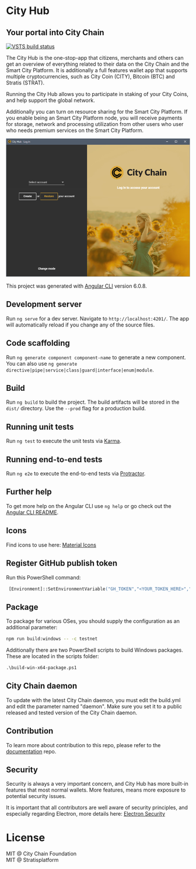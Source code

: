 City Hub
===============

Your portal into City Chain
----------------------------

[![VSTS build status][1]][2]

[1]: https://citychain.visualstudio.com/city-chain/_apis/build/status/2?branch=master
[2]: https://citychain.visualstudio.com/city-chain/_build/latest?definitionId=2&branch=master

The City Hub is the one-stop-app that citizens, merchants and others can get an overview of 
everything related to their data on the City Chain and the Smart City Platform.
It is additionally a full features wallet app that supports multiple cryptocurrencies, 
such as City Coin (CITY), Bitcoin (BTC) and Stratis (STRAT).

Running the City Hub allows you to participate in staking of your City Coins, and help 
support the global network. 

Additionally you can turn on resource sharing for the Smart City Platform. If you enable 
being an Smart City Platform node, you will receive payments for storage, network and 
processing utilization from other users who user who needs premium services on the 
Smart City Platform.

![City Hub screenshot (2018-07-18)](doc/images/2018-08-11.png "City Hub (2018-08-11)")

This project was generated with [Angular CLI](https://github.com/angular/angular-cli) version 6.0.8.

## Development server

Run `ng serve` for a dev server. Navigate to `http://localhost:4201/`. The app will automatically reload if you change any of the source files.

## Code scaffolding

Run `ng generate component component-name` to generate a new component. You can also use `ng generate directive|pipe|service|class|guard|interface|enum|module`.

## Build

Run `ng build` to build the project. The build artifacts will be stored in the `dist/` directory. Use the `--prod` flag for a production build.

## Running unit tests

Run `ng test` to execute the unit tests via [Karma](https://karma-runner.github.io).

## Running end-to-end tests

Run `ng e2e` to execute the end-to-end tests via [Protractor](http://www.protractortest.org/).

## Further help

To get more help on the Angular CLI use `ng help` or go check out the [Angular CLI README](https://github.com/angular/angular-cli/blob/master/README.md).

## Icons

Find icons to use here: [Material Icons](https://material.io/tools/icons/?style=outline)

## Register GitHub publish token

Run this PowerShell command:

```ps
 [Environment]::SetEnvironmentVariable("GH_TOKEN","<YOUR_TOKEN_HERE>","User")
```

## Package

To package for various OSes, you should supply the configuration as an additional parameter:

```sh
npm run build:windows -- -c testnet
```

Additionally there are two PowerShell scripts to build Windows packages. These are located in the scripts folder:

```ps
.\build-win-x64-package.ps1
```

## City Chain daemon

To update with the latest City Chain daemon, you must edit the build.yml and edit the parameter named "daemon". Make sure you set it
to a public released and tested version of the City Chain daemon.

## Contribution

To learn more about contribution to this repo, please refer to the [documentation](https://github.com/CityChainFoundation/documentation) repo.

## Security

Security is always a very important concern, and City Hub has more built-in features that most normal wallets. More features, 
means more exposure to potential security issues.

It is important that all contributors are well aware of security principles, and especially regarding Electron, 
more details here: [Electron Security](https://electronjs.org/docs/tutorial/security)

# License

MIT @ City Chain Foundation   
MIT @ Stratisplatform   
